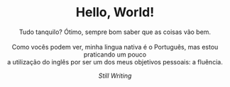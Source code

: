 <h1 align="center">Hello, World!</h1>
<p align="center"> Tudo tanquilo? Ótimo, sempre bom saber que as coisas vão bem. <br /><br />
Como vocês podem ver, minha lingua nativa é o Português, mas estou praticando um pouco <br /> 
a utilização do inglês por ser um dos meus objetivos pessoais: a fluência.
</p>
<p align="center"><i>Still Writing</i></p> 
